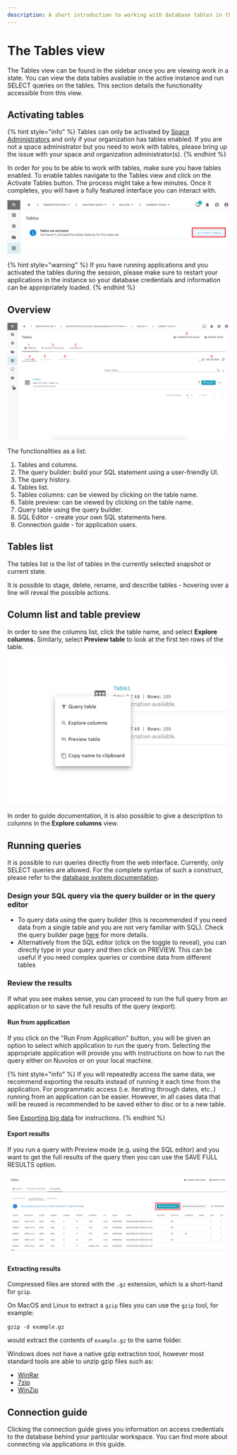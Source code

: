 ```yaml
---
description: A short introduction to working with database tables in the web interface
---
```


# The Tables view

The Tables view can be found in the sidebar once you are viewing work in a state.  You can view the data tables available in the active instance and run SELECT queries on the tables. This section details the functionality accessible from this view.

## Activating tables

{% hint style="info" %}
Tables can only be activated by [Space Administrators](../../settings-and-administration/space-management/) and only if your organization has tables enabled. If you are not a space administrator but you need to work with tables, please bring up the issue with your space and organization administrator\(s\).
{% endhint %}

In order for you to be able to work with tables, make sure you have tables enabled. To enable tables navigate to the Tables view and click on the Activate Tables button. The process might take a few minutes. Once it completes, you will have a fully featured interface you can interact with.

![The activate tables option](../../.gitbook/assets/screenshot-2021-03-31-163421.png)

{% hint style="warning" %}
If you have running applications and you activated the tables during the session, please make sure to restart your applications in the instance so your database credentials and information can be appropriately loaded. 
{% endhint %}

## Overview

![](../../.gitbook/assets/screen-shot-2021-06-22-at-4.08.21-pm%20%281%29.png)

The functionalities as a list:

1. Tables and columns.
2. The query builder: build your SQL statement using a user-friendly UI.
3. The query history.
4. Tables list.
5. Tables columns: can be viewed by clicking on the table name.
6. Table preview: can be viewed by clicking on the table name.
7. Query table using the query builder.
8. SQL Editor - create your own SQL statements here.
9. Connection guide - for application users.

## Tables list

The tables list is the list of tables in the currently selected snapshot or current state. 

It is possible to stage, delete, rename, and describe tables - hovering over a line will reveal the possible actions.

## Column list and table preview

In order to see the columns list, click the table name, and select **Explore columns.** Similarly, select **Preview table** to look at the first ten rows of the table.

![](../../.gitbook/assets/screen-shot-2020-11-19-at-11.10.58-am.png)

In order to guide documentation, it is also possible to give a description to columns in the **Explore columns** view.

## Running queries

It is possible to run queries directly from the web interface. Currently, only SELECT queries are allowed. For the complete syntax of such a construct, please refer to the [database system documentation](https://docs.snowflake.com/en/sql-reference/constructs.html).

### Design your SQL query via the query builder or in the query editor

* To query data using the query builder \(this is recommended if you need data from a single table and you are not very familiar with SQL\). Check the query builder page [here](the-query-builder.md) for more details. 
* Alternatively from the SQL editor \(click on the toggle to reveal\), you can directly type in your query and then click on PREVIEW. This can be useful if you need complex queries or combine data from different tables

### Review the results

If what you see makes sense, you can proceed to run the full query from an application or to save the full results of the query \(export\).

#### Run from application

If you click on the "Run From Application" button, you will be given an option to select which application to run the query from. Selecting the appropriate application will provide you with instructions on how to run the query either on Nuvolos or on your local machine.

{% hint style="info" %}
If you will repeatedly access the same data, we recommend exporting the results instead of running it each time from the application. For programmatic access \(i.e. iterating through dates, etc..\) running from an application can be easier. However, in all cases data that will be reused is recommended to be saved either to disc or to a new table.

See [Exporting big data](https://docs.nuvolos.cloud/data/access-data-from-applications#exporting-big-data) for instructions.
{% endhint %}

#### Export results

If you run a query with Preview mode \(e.g. using the SQL editor\) and you want to get the full results of the query then you can use the SAVE FULL RESULTS option.

![](../../.gitbook/assets/screen-shot-2021-06-22-at-4.18.59-pm.png)

#### Extracting results

Compressed files are stored with the `.gz` extension, which is a short-hand for `gzip`. 

On MacOS and Linux to extract a `gzip` files you can use the `gzip` tool, for example: 

 `gzip -d example.gz`

would extract the contents of `example.gz` to the same folder. 

Windows does not have a native gzip extraction tool, however most standard tools are able to unzip gzip files such as:

* [WinRar](https://www.win-rar.com/start.html?&L=0)
* [7zip](https://www.7-zip.org/)
* [WinZip](https://www.winzip.com/win/en/gz-file.html)

## Connection guide

Clicking the connection guide gives you information on access credentials to the database behind your particular workspace. You can find more about connecting via applications in this guide.



